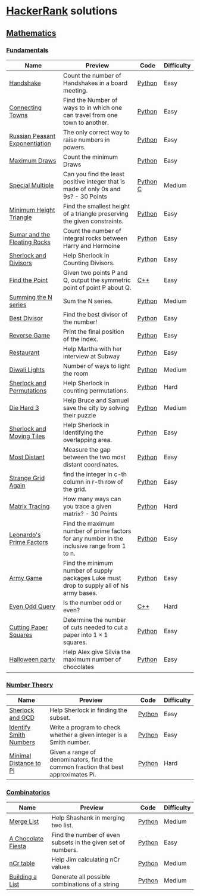 # [HackerRank](https://www.hackerrank.com/) solutions

## [Mathematics](https://www.hackerrank.com/domains/mathematics)

### [Fundamentals](https://www.hackerrank.com/domains/mathematics/fundamentals)

Name | Preview | Code | Difficulty
---- | ---------------------------------------------------------------- | ------------- | ----------
[Handshake](https://www.hackerrank.com/challenges/handshake)|Count the number of Handshakes in a board meeting.|[Python](mathematics/fundamentals/handshake.py)|Easy
[Connecting Towns](https://www.hackerrank.com/challenges/connecting-towns)|Find the Number of ways to in which one can travel from one town to another.|[Python](mathematics/fundamentals/connecting-towns.py)|Easy
[Russian Peasant Exponentiation](https://www.hackerrank.com/challenges/russian-peasant-exponentiation)|The only correct way to raise numbers in powers.|[Python](mathematics/fundamentals/russian-peasant-exponentiation.py)|Easy
[Maximum Draws](https://www.hackerrank.com/challenges/maximum-draws)|Count the minimum Draws|[Python](mathematics/fundamentals/maximum-draws.py)|Easy
[Special Multiple](https://www.hackerrank.com/challenges/special-multiple)|Can you find the least positive integer that is made of only 0s and 9s? - 30 Points|[Python](mathematics/fundamentals/special-multiple.py) [C](mathematics/fundamentals/special-multiple.c)|Medium
[Minimum Height Triangle](https://www.hackerrank.com/challenges/lowest-triangle)|Find the smallest height of a triangle preserving the given constraints.|[Python](mathematics/fundamentals/lowest-triangle.py)|Easy
[Sumar and the Floating Rocks](https://www.hackerrank.com/challenges/harry-potter-and-the-floating-rocks)|Count the number of integral rocks between Harry and Hermoine|[Python](mathematics/fundamentals/harry-potter-and-the-floating-rocks.py)|Easy
[Sherlock and Divisors](https://www.hackerrank.com/challenges/sherlock-and-divisors)|Help Sherlock in Counting Divisors.|[Python](mathematics/fundamentals/sherlock-and-divisors.py)|Easy
[Find the Point](https://www.hackerrank.com/challenges/find-point)|Given two points P and Q, output the symmetric point of point P about Q.|[C++](mathematics/fundamentals/find-point.cpp)|Easy
[Summing the N series ](https://www.hackerrank.com/challenges/summing-the-n-series)|Sum the N series.|[Python](mathematics/fundamentals/summing-the-n-series.py)|Medium
[Best Divisor](https://www.hackerrank.com/challenges/best-divisor)|Find the best divisor of the number!|[Python](mathematics/fundamentals/best-divisor.py)|Easy
[Reverse Game](https://www.hackerrank.com/challenges/reverse-game)|Print the final position of the index.|[Python](mathematics/fundamentals/reverse-game.py)|Easy
[Restaurant](https://www.hackerrank.com/challenges/restaurant)|Help Martha with her interview at Subway|[Python](mathematics/fundamentals/restaurant.py)|Easy
[Diwali Lights](https://www.hackerrank.com/challenges/diwali-lights)|Number of ways to light the room|[Python](mathematics/fundamentals/diwali-lights.py)|Medium
[Sherlock and Permutations](https://www.hackerrank.com/challenges/sherlock-and-permutations)|Help Sherlock in counting permutations.|[Python](mathematics/fundamentals/sherlock-and-permutations.py)|Hard
[Die Hard 3](https://www.hackerrank.com/challenges/die-hard-3)|Help Bruce and Samuel save the city by solving their puzzle|[Python](mathematics/fundamentals/die-hard-3.py)|Medium
[Sherlock and Moving Tiles](https://www.hackerrank.com/challenges/sherlock-and-moving-tiles)|Help Sherlock in identifying the overlapping area.|[Python](mathematics/fundamentals/sherlock-and-moving-tiles.py)|Easy
[Most Distant](https://www.hackerrank.com/challenges/most-distant)|Measure the gap between the two most distant coordinates.|[Python](mathematics/fundamentals/most-distant.py)|Easy
[Strange Grid Again](https://www.hackerrank.com/challenges/strange-grid)|find the integer in c-th column in r-th row of the grid.|[Python](mathematics/fundamentals/strange-grid.py)|Easy
[Matrix Tracing](https://www.hackerrank.com/challenges/matrix-tracing)|How many ways can you trace a given matrix? - 30 Points|[Python](mathematics/fundamentals/matrix-tracing.py)|Hard
[Leonardo's Prime Factors](https://www.hackerrank.com/challenges/leonardo-and-prime)|Find the maximum number of prime factors for any number in the inclusive range from 1 to n.|[Python](mathematics/fundamentals/leonardo-and-prime.py)|Easy
[Army Game](https://www.hackerrank.com/challenges/game-with-cells)|Find the minimum number of supply packages Luke must drop to supply all of his army bases.|[Python](mathematics/fundamentals/game-with-cells.py)|Easy
[Even Odd Query](https://www.hackerrank.com/challenges/even-odd-query)|Is the number odd or even?|[C++](mathematics/fundamentals/even-odd-query.cpp)|Hard
[Cutting Paper Squares](https://www.hackerrank.com/challenges/p1-paper-cutting)|Determine the number of cuts needed to cut a paper into $1 \times 1$ squares.|[Python](mathematics/fundamentals/p1-paper-cutting.py)|Easy
[Halloween party](https://www.hackerrank.com/challenges/halloween-party)|Help Alex give Silvia the maximum number of chocolates|[Python](mathematics/fundamentals/halloween-party.py)|Easy
### [Number Theory](https://www.hackerrank.com/domains/mathematics/number-theory)

Name | Preview | Code | Difficulty
---- | ---------------------------------------------------------------- | ------------- | ----------
[Sherlock and GCD](https://www.hackerrank.com/challenges/sherlock-and-gcd)|Help Sherlock in finding the subset.|[Python](mathematics/number-theory/sherlock-and-gcd.py)|Easy
[Identify Smith Numbers](https://www.hackerrank.com/challenges/identify-smith-numbers)|Write a program to check whether a given integer is a Smith number.|[Python](mathematics/number-theory/identify-smith-numbers.py)|Easy
[Minimal Distance to Pi](https://www.hackerrank.com/challenges/minimal-distance-to-pi)|Given a range of denominators, find the common fraction that best approximates Pi.|[Python](mathematics/number-theory/minimal-distance-to-pi.py)|Hard
### [Combinatorics](https://www.hackerrank.com/domains/mathematics/combinatorics)

Name | Preview | Code | Difficulty
---- | ---------------------------------------------------------------- | ------------- | ----------
[Merge List](https://www.hackerrank.com/challenges/merge-list)|Help Shashank in merging two list.|[Python](mathematics/combinatorics/merge-list.py)|Medium
[A Chocolate Fiesta](https://www.hackerrank.com/challenges/a-chocolate-fiesta)|Find the number of even subsets in the given set of numbers.|[Python](mathematics/combinatorics/a-chocolate-fiesta.py)|Easy
[nCr table](https://www.hackerrank.com/challenges/ncr-table)|Help Jim calculating nCr values|[Python](mathematics/combinatorics/ncr-table.py)|Medium
[Building a List](https://www.hackerrank.com/challenges/building-a-list)|Generate all possible combinations of a string|[Python](mathematics/combinatorics/building-a-list.py)|Medium

